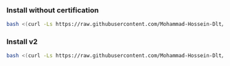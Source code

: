 
### Install without certification

```Bash
bash <(curl -Ls https://raw.githubusercontent.com/Mohammad-Hossein-Dlt/nginx_config/master/nginx_config.sh)
```


### Install v2
```Bash
bash <(curl -Ls https://raw.githubusercontent.com/Mohammad-Hossein-Dlt/nginx_config/master/install_v2.sh)
```

